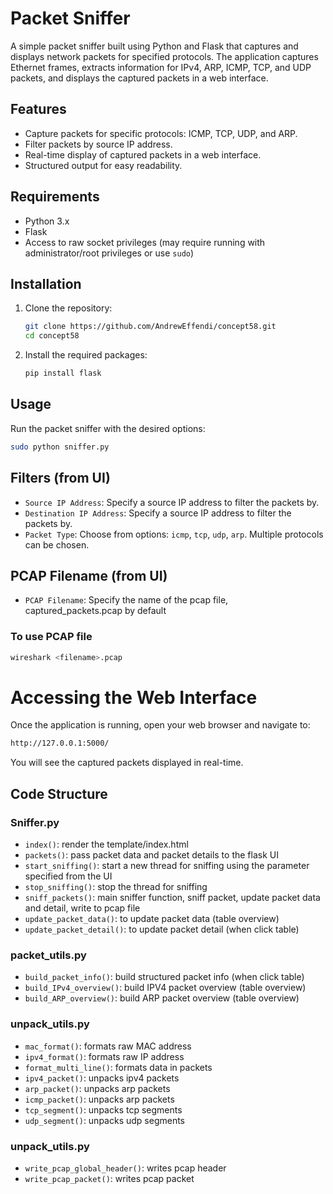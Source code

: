 # Packet Sniffer

A simple packet sniffer built using Python and Flask that captures and displays network packets for specified protocols. The application captures Ethernet frames, extracts information for IPv4, ARP, ICMP, TCP, and UDP packets, and displays the captured packets in a web interface.

## Features

- Capture packets for specific protocols: ICMP, TCP, UDP, and ARP.
- Filter packets by source IP address.
- Real-time display of captured packets in a web interface.
- Structured output for easy readability.

## Requirements

- Python 3.x
- Flask
- Access to raw socket privileges (may require running with administrator/root privileges or use `sudo`)

## Installation

1. Clone the repository:

   ```bash
   git clone https://github.com/AndrewEffendi/concept58.git
   cd concept58
   ```
2. Install the required packages:

   ```bash
   pip install flask
   ```
## Usage
Run the packet sniffer with the desired options:

   ```bash
   sudo python sniffer.py
   ```
## Filters (from UI)
- `Source IP Address`: Specify a source IP address to filter the packets by.
- `Destination IP Address`: Specify a source IP address to filter the packets by.
- `Packet Type`: Choose from options: `icmp`, `tcp`, `udp`, `arp`. Multiple protocols can be chosen.

## PCAP Filename (from UI)
- `PCAP Filename`: Specify the name of the pcap file, captured_packets.pcap by default

### To use PCAP file
```bash
wireshark <filename>.pcap
```

# Accessing the Web Interface
Once the application is running, open your web browser and navigate to:
```bash
http://127.0.0.1:5000/
```
You will see the captured packets displayed in real-time.

## Code Structure
### Sniffer.py
- `index()`: render the template/index.html
- `packets()`: pass packet data and packet details to the flask UI
- `start_sniffing()`: start a new thread for sniffing using the parameter specified from the UI
- `stop_sniffing()`: stop the thread for sniffing
- `sniff_packets()`: main sniffer function, sniff packet, update packet data and detail, write to pcap file
- `update_packet_data()`: to update packet data (table overview)
- `update_packet_detail()`: to update packet detail (when click table)
### packet_utils.py
- `build_packet_info()`: build structured packet info (when click table)
- `build_IPv4_overview()`: build IPV4 packet overview (table overview)
- `build_ARP_overview()`: build ARP packet overview (table overview)
### unpack_utils.py
- `mac_format()`: formats raw MAC address
- `ipv4_format()`: formats raw IP address
- `format_multi_line()`: formats data in packets
- `ipv4_packet()`: unpacks ipv4 packets
- `arp_packet()`: unpacks arp packets
- `icmp_packet()`: unpacks arp packets
- `tcp_segment()`: unpacks tcp segments
- `udp_segment()`: unpacks udp segments
### unpack_utils.py
- `write_pcap_global_header()`: writes pcap header
- `write_pcap_packet()`: writes pcap packet
